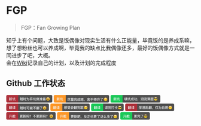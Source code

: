 # FGP

> FGP：Fan Growing Plan

知乎上有个问题，大致是饭偶像对现实生活有什么正能量，毕竟饭的是养成系嘛，想了想粉丝也可以养成啊，毕竟我的缺点比我偶像还多，最好的饭偶像方式就是一同进步了吧，大概。   
会在[Wiki](https://github.com/hbzs/FGP/wiki)记录自己的计划，以及计划的完成程度

## Github 工作状态
![随时为弃坑做准备😩](https://github.com/hbzs/FGP/raw/master/resource/new1.png)
![尽量完成吧，舍不得弃了😌](https://github.com/hbzs/FGP/raw/master/resource/new2.png)
![填坑成功，泪流满面😎](https://github.com/hbzs/FGP/raw/master/resource/new3.png)
![随时可能不翻了😩](https://github.com/hbzs/FGP/raw/master/resource/trans1.png)
![感觉会翻完耶😌](https://github.com/hbzs/FGP/raw/master/resource/trans2.png)
![译完打卡😎](https://github.com/hbzs/FGP/raw/master/resource/trans3.png)
![学渣乱翻，仅为自用🙃](https://github.com/hbzs/FGP/raw/master/resource/transinfo.png)
![更新吗？不更新吗？😩](https://github.com/hbzs/FGP/raw/master/resource/update1.png)
![更新吧，反正也更了这么多了😌](https://github.com/hbzs/FGP/raw/master/resource/update2.png)
![更完了😎](https://github.com/hbzs/FGP/raw/master/resource/update3.png)
